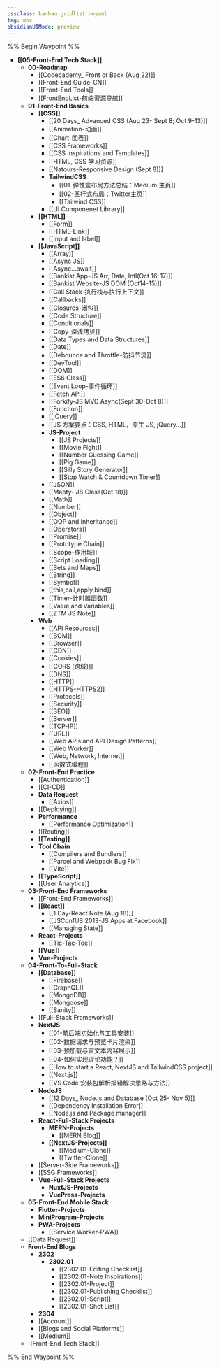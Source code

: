 ```yaml
---
cssclass: kanban gridlist noyaml
tag: moc
obsidianUIMode: preview
---
```

%% Begin Waypoint %%
- **[[05-Front-End Tech Stack]]**
	- **00-Roadmap**
		- [[Codecademy_ Front or Back (Aug 22)]]
		- [[Front-End Guide-CN]]
		- [[Front-End Tools]]
		- [[FrontEndList-前端资源导航]]
	- **01-Front-End Basics**
		- **[[CSS]]**
			- [[20 Days_ Advanced CSS (Aug 23- Sept 8; Oct 9-13)]]
			- [[Animation-动画]]
			- [[Chart-图表]]
			- [[CSS Frameworks]]
			- [[CSS Inspirations and Templates]]
			- [[HTML, CSS 学习资源]]
			- [[Natours-Responsive Design (Sept 8)]]
			- **TailwindCSS**
				- [[01-弹性盒布局方法总结：Medium 主页]]
				- [[02-圣杯式布局：Twitter主页]]
				- [[Tailwind CSS]]
			- [[UI Componenet Library]]
		- **[[HTML]]**
			- [[Form]]
			- [[HTML-Link]]
			- [[Input and label]]
		- **[[JavaScript]]**
			- [[Array]]
			- [[Async JS]]
			- [[Async...await]]
			- [[Bankist App-JS Arr, Date, Intl(Oct 16-17)]]
			- [[Bankist Website-JS DOM (Oct14-15)]]
			- [[Call Stack-执行栈与执行上下文]]
			- [[Callbacks]]
			- [[Closures-闭包]]
			- [[Code Structure]]
			- [[Conditionals]]
			- [[Copy-深浅拷贝]]
			- [[Data Types and Data Structures]]
			- [[Date]]
			- [[Debounce and Throttle-防抖节流]]
			- [[DevTool]]
			- [[DOM]]
			- [[ES6 Class]]
			- [[Event Loop-事件循环]]
			- [[Fetch API]]
			- [[Forkify-JS MVC Async(Sept 30-Oct 8)]]
			- [[Function]]
			- [[jQuery]]
			- [[JS 方案要点：CSS, HTML，原生 JS, jQuery...]]
			- **JS-Project**
				- [[JS Projects]]
				- [[Movie Fight]]
				- [[Number Guessing Game]]
				- [[Pig Game]]
				- [[Silly Story Generator]]
				- [[Stop Watch & Countdown Timer]]
			- [[JSON]]
			- [[Mapty- JS Class(Oct 18)]]
			- [[Math]]
			- [[Number]]
			- [[Object]]
			- [[OOP and Inheritance]]
			- [[Operators]]
			- [[Promise]]
			- [[Prototype Chain]]
			- [[Scope-作用域]]
			- [[Script Loading]]
			- [[Sets and Maps]]
			- [[String]]
			- [[Symbol]]
			- [[this,call,apply,bind]]
			- [[Timer-计时器函数]]
			- [[Value and Variables]]
			- [[ZTM JS Note]]
		- **Web**
			- [[API Resources]]
			- [[BOM]]
			- [[Browser]]
			- [[CDN]]
			- [[Cookies]]
			- [[CORS (跨域)]]
			- [[DNS]]
			- [[HTTP]]
			- [[HTTPS-HTTPS2]]
			- [[Protocols]]
			- [[Security]]
			- [[SEO]]
			- [[Server]]
			- [[TCP-IP]]
			- [[URL]]
			- [[Web APIs and API Design Patterns]]
			- [[Web Worker]]
			- [[Web, Network, Internet]]
			- [[函数式编程]]
	- **02-Front-End Practice**
		- [[Authentication]]
		- [[CI-CD]]
		- **Data Request**
			- [[Axios]]
		- [[Deploying]]
		- **Performance**
			- [[Performance Optimization]]
		- [[Routing]]
		- **[[Testing]]**
		- **Tool Chain**
			- [[Compilers and Bundlers]]
			- [[Parcel and Webpack Bug Fix]]
			- [[Vite]]
		- **[[TypeScript]]**
		- [[User Analytics]]
	- **03-Front-End Frameworks**
		- [[Front-End Frameworks]]
		- **[[React]]**
			- [[1 Day-React Note (Aug 18)]]
			- [[JSConfUS 2013-JS Apps at Facebook]]
			- [[Managing State]]
		- **React-Projects**
			- [[Tic-Tac-Toe]]
		- **[[Vue]]**
		- **Vue-Projects**
	- **04-Front-To-Full-Stack**
		- **[[Database]]**
			- [[Firebase]]
			- [[GraphQL]]
			- [[MongoDB]]
			- [[Mongoose]]
			- [[Sanity]]
		- [[Full-Stack Frameworks]]
		- **NextJS**
			- [[01-前后端初始化与工具安装]]
			- [[02-数据请求与预览卡片渲染]]
			- [[03-预加载与富文本内容展示]]
			- [[04-如何实现评论功能？]]
			- [[How to start a React, NextJS and TailwindCSS project]]
			- [[Next.js]]
			- [[VS Code 安装包解析报错解决思路与方法]]
		- **NodeJS**
			- [[12 Days_ Node.js and Database (Oct 25- Nov 5)]]
			- [[Dependency Installation Error]]
			- [[Node.js and Package manager]]
		- **React-Full-Stack Projects**
			- **MERN-Projects**
				- [[MERN Blog]]
			- **[[NextJS-Projects]]**
				- [[Medium-Clone]]
				- [[Twitter-Clone]]
		- [[Server-Side Frameworks]]
		- [[SSG Frameworks]]
		- **Vue-Full-Stack Projects**
			- **NuxtJS-Projects**
			- **VuePress-Projects**
	- **05-Front-End Mobile Stack**
		- **Flutter-Projects**
		- **MiniProgram-Projects**
		- **PWA-Projects**
			- [[Service Worker-PWA]]
	- [[Data Request]]
	- **Front-End Blogs**
		- **2302**
			- **2302.01**
				- [[2302.01-Editing Checklist]]
				- [[2302.01-Note Inspirations]]
				- [[2302.01-Project]]
				- [[2302.01-Publishing Checklist]]
				- [[2302.01-Script]]
				- [[2302.01-Shot List]]
		- **2304**
		- [[Account]]
		- [[Blogs and Social Platforms]]
		- [[Medium]]
	- [[Front-End Tech Stack]]

%% End Waypoint %%